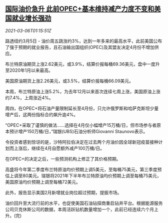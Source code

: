 <!--1614993796000-->
[国际油价急升 此前OPEC+基本维持减产力度不变和美国就业增长强劲](https://cn.reuters.com/article/global-oil-drv-opec-plus-0305-idCNKCS2AY01B)
------

<div><i>2021-03-06T01:15:51Z</i></div><p>路透纽约3月5日 - 油价周五跳涨约3%，达到一年多来的最高水平，此前美国公布了强于预期的就业报告，且石油输出国组织(OPEC)及其盟友决定4月份不增加供应。</p><p>布兰特原油期货上涨2.62美元，或3.9%，结算价报每桶69.36美元，盘中一度升至2020年1月以来最高。</p><p>美国原油期货上涨2.26美元，或3.5%，结算价报每桶66.09美元。</p><p>本周，布兰特原油上涨5.2%，为去年12月以来首次连续七周上涨，美国原油上涨约7.4%，上周涨近4%。</p><p>周四，在OPEC+将石油产量限制延长至4月份，只允许俄罗斯和哈萨克斯坦少量增产后，这两份指标合约飙升逾4%。</p><p>“OPEC+采取了谨慎的做法……选择在4月仅小幅增产15万桶/日，但市场参与者原本预计增产150万桶/日，”瑞银(UBS)石油分析师Giovanni Staunovo表示。</p><p>令投资者感到惊讶的是，沙特阿拉伯决定在过去两个月油价因全球新冠疫苗接种计划而上涨后，继续在4月自愿额外减产100万桶/日。</p><p>在OPEC+的决定之后，一些预测机构上修正了其价格预期。</p><p>高盛将今年第二季度布兰特原油均价预期上调5美元，至每桶75美元，第三季度预估上调至80美元。瑞银将2021年下半年布兰特原油均价预期上调至每桶75美元，美国原油均价预期上调至每桶72美元。</p><p>此外，报告显示美国2月新增就业岗位超过预期，提振市场。</p><p>油价回升至大流行前的水平，也促使美国石油钻探商重启钻井平台。根据能源服务公司贝克休斯公司的数据，本周活跃钻机数量增加一个，此前已经连续六个月上升。(完)</p>
